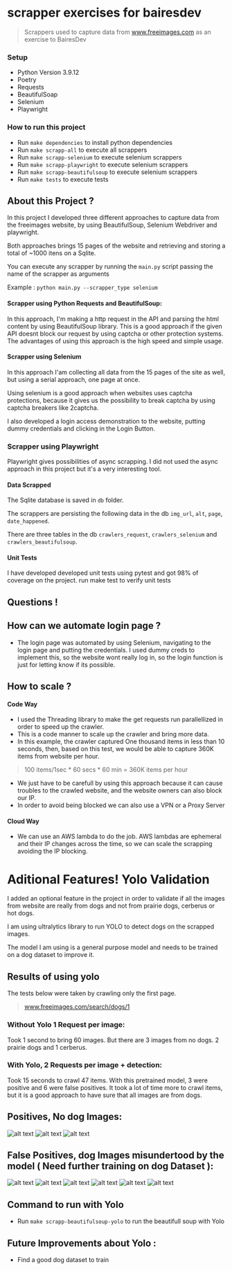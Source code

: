 # scrapper exercises for bairesdev

> Scrappers used to capture data from www.freeimages.com as an exercise to BairesDev

### Setup

* Python Version 3.9.12
* Poetry
* Requests
* BeautifulSoap
* Selenium
* Playwright

### How to run this project

* Run ``make dependencies`` to install python dependencies
* Run ``make scrapp-all`` to execute all scrappers
* Run ``make scrapp-selenium`` to execute selenium scrappers
* Run ``make scrapp-playwright`` to execute selenium scrappers
* Run ``make scrapp-beautifulsoup`` to execute selenium scrappers
* Run ``make tests`` to execute tests

## About this Project ?

In this project I developed three different approaches to capture data from the freeimages website, by using BeautifulSoup, Selenium Webdriver and playwright.

Both approaches brings 15 pages of the website and retrieving and storing a total of ~1000 itens on a Sqlite.

You can execute any scrapper by running the ``main.py`` script passing the name of the scrapper as arguments

Example : ``python main.py --scrapper_type selenium``


#### Scrapper using Python Requests and BeautifulSoup:

In this approach, I'm making a http request in the API and parsing the html content by using BeautifulSoup library.
This is a good approach if the given API doesnt block our request by using captcha or other protection systems.
The advantages of using this approach is the high speed and simple usage.

#### Scrapper using Selenium

In this approach I'am collecting all data from the 15 pages of the site as well, but using a serial approach, one page at once.

Using selenium is a good approach when websites uses captcha protections, because it gives us the possibility to break captcha by using captcha breakers like 2captcha.

I also developed a login access demonstration to the website, putting dummy credentials and clicking in the Login Button.

### Scrapper using Playwright

Playwright gives possibilities of async scrapping. I did not used the async approach in this project but it's a very interesting tool.


#### Data Scrapped

The Sqlite database is saved in ``db`` folder. 

The scrappers are persisting the following data in the db ``img_url``, ``alt``, ``page``, ``date_happened``.

There are three tables in the db ``crawlers_request``, ``crawlers_selenium`` and ``crawlers_beautifulsoup``.


#### Unit Tests

I have developed developed unit tests using pytest and got 98% of coverage on the project.
run make test to verify unit tests

## Questions !

## How can we automate login page ?

* The login page was automated by using Selenium, navigating to the login page and putting the credentials. I used dummy creds to implement this, so the website wont really log in, so the login function is just for letting know if its possible.

## How to scale ?

#### Code Way

* I used the Threading library to make the get requests run parallellized in order to speed up the crawler.
* This is a code manner to scale up the crawler and bring more data.
* In this example, the crawler captured One thousand items in less than 10 seconds, then, based on this test, we would be able to capture 360K items from website per hour.

> 100 items/1sec * 60 secs * 60 min = 360K items per hour

* We just have to be carefull by using this approach because it can cause troubles to the crawled website, and the website owners can also block our IP.
* In order to avoid being blocked we can also use a VPN or a Proxy Server

#### Cloud Way

* We can use an AWS lambda to do the job. AWS lambdas are ephemeral and their IP changes across the time, so we can scale the scrapping avoiding the IP blocking.


# Aditional Features! Yolo Validation

I added an optional feature in the project in order to validate if all the images from website are really from dogs and not from prairie dogs, cerberus or hot dogs.

I am using ultralytics library to run YOLO to detect dogs on the scrapped images.

The model I am using is a general purpose model and needs to be trained on a dog dataset to improve it.

## Results of using yolo

The tests below were taken by crawling only the first page.

> www.freeimages.com/search/dogs/1

### Without Yolo 1 Request per image: 

Took 1 second to bring 60 images. But there are 3 images from no dogs. 2 prairie dogs and 1 cerberus.


### With Yolo, 2 Requests per image + detection: 

Took 15 seconds to crawl 47 items. With this pretrained model, 3 were positive and 6 were false positives.
It took a lot of time more to crawl items, but it is a good approach to have sure that all images are from dogs.

## Positives, No dog Images:

![alt text](imgs/positive.png "Prairie Dog")
![alt text](imgs/positive2.png "Prairie Dog")
![alt text](imgs/positive3.png "Cerberus")


## False Positives, dog Images misundertood by the model ( Need further training on dog Dataset ):

![alt text](imgs/false_positive.png "Positive")
![alt text](imgs/false_positive2.png "Positive")
![alt text](imgs/false_positive3.png "Positive")
![alt text](imgs/false_positive4.png "Positive")
![alt text](imgs/false_positive5.png "Positive")
![alt text](imgs/false_positive6.png "Positive")



## Command to run with Yolo

* Run ``make scrapp-beautifulsoup-yolo`` to run the beautifull soup with Yolo


## Future Improvements about Yolo :

* Find a good dog dataset to train 